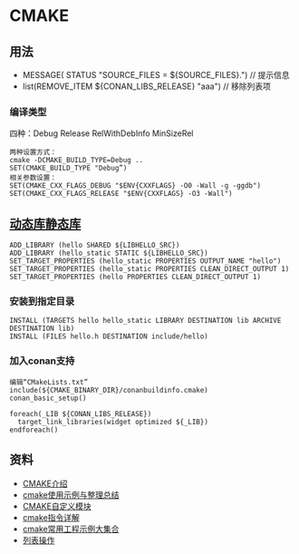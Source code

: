 # CMAKE
## 用法
* MESSAGE( STATUS "SOURCE_FILES = ${SOURCE_FILES}.") // 提示信息
* list(REMOVE_ITEM ${CONAN_LIBS_RELEASE} "aaa") // 移除列表项

### 编译类型
四种：Debug Release RelWithDebInfo MinSizeRel
```
两种设置方式：
cmake -DCMAKE_BUILD_TYPE=Debug ..
SET(CMAKE_BUILD_TYPE "Debug”)
相关参数设置：
SET(CMAKE_CXX_FLAGS_DEBUG "$ENV{CXXFLAGS} -O0 -Wall -g -ggdb")
SET(CMAKE_CXX_FLAGS_RELEASE "$ENV{CXXFLAGS} -O3 -Wall")
```

## [动态库静态库](https://www.cnblogs.com/zhoug2020/p/5904206.html)
```
ADD_LIBRARY (hello SHARED ${LIBHELLO_SRC})
ADD_LIBRARY (hello_static STATIC ${LIBHELLO_SRC})
SET_TARGET_PROPERTIES (hello_static PROPERTIES OUTPUT_NAME "hello")
SET_TARGET_PROPERTIES (hello_static PROPERTIES CLEAN_DIRECT_OUTPUT 1)
SET_TARGET_PROPERTIES (hello PROPERTIES CLEAN_DIRECT_OUTPUT 1)

```

### 安装到指定目录
```
INSTALL (TARGETS hello hello_static LIBRARY DESTINATION lib ARCHIVE DESTINATION lib)
INSTALL (FILES hello.h DESTINATION include/hello)
```

### 加入conan支持
```
编辑“CMakeLists.txt”
include(${CMAKE_BINARY_DIR}/conanbuildinfo.cmake)
conan_basic_setup()

foreach(_LIB ${CONAN_LIBS_RELEASE})
  target_link_libraries(widget optimized ${_LIB})
endforeach()
```

## 资料
* [CMAKE介绍](https://www.hahack.com/codes/cmake/)
* [cmake使用示例与整理总结](https://blog.csdn.net/wzzfeitian/article/details/40963457)
* [CMAKE自定义模块](https://www.kancloud.cn/itfanr/cmake-practice/82991)
* [cmake指令详解](https://blog.csdn.net/bytxl/article/details/50635016)
* [cmake常用工程示例大集合](https://blog.csdn.net/FreeApe/article/details/52567087)
* [列表操作](https://blog.csdn.net/fuyajun01/article/details/9036477)
